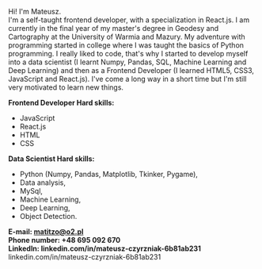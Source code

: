 Hi!
I'm Mateusz. <br />
I'm a self-taught frontend developer, with a specialization in React.js. I am currently in the final year of my master's degree in Geodesy and Cartography at the University of Warmia and Mazury. 
My adventure with programming started in college where I was taught the basics of Python programming. I really liked to code, that's why I started to develop myself into a data scientist (I learnt Numpy, Pandas, SQL, Machine Learning and Deep Learning) and then as a Frontend Developer (I learned HTML5, CSS3, JavaScript and React.js). I've come a long way in a short time but I'm still very motivated to learn new things.



 **Frontend Developer Hard skills:**
- JavaScript
- React.js
- HTML
- CSS

 **Data Scientist Hard skills:**
- Python (Numpy, Pandas, Matplotlib, Tkinker, Pygame),  
- Data analysis,
- MySql,  
- Machine Learning,  
- Deep Learning,
- Object Detection.


**E-mail: matitzo@o2.pl** <br />
**Phone number: +48 695 092 670** <br />
**LinkedIn: linkedin.com/in/mateusz-czyrzniak-6b81ab231**
linkedin.com/in/mateusz-czyrzniak-6b81ab231
<!---
Matitzo/Matitzo is a ✨ special ✨ repository because its `README.md` (this file) appears on your GitHub profile.
You can click the Preview link to take a look at your changes.
--->
